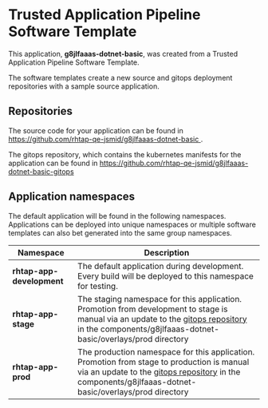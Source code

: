 # Trusted Application Pipeline Software Template

This application, **g8jlfaaas-dotnet-basic**, was created from a Trusted Application Pipeline Software Template.

The software templates create a new source and gitops deployment repositories with a sample source application. 

## Repositories

The source code for your application can be found in [https://github.com/rhtap-qe-jsmid/g8jlfaaas-dotnet-basic ](https://github.com/rhtap-qe-jsmid/g8jlfaaas-dotnet-basic ).
 
The gitops repository, which contains the kubernetes manifests for the application can be found in 
[https://github.com/rhtap-qe-jsmid/g8jlfaaas-dotnet-basic-gitops ](https://github.com/rhtap-qe-jsmid/g8jlfaaas-dotnet-basic-gitops ) 

## Application namespaces 

The default application will be found in the following namespaces. Applications can be deployed into unique namespaces or multiple software templates can also bet generated into the same group namespaces.  

|  Namespace   |  Description   |  
| -------- | -------- |   
| **rhtap-app-development** | The default application during development. Every build will be deployed to this namespace for testing. | 
| **rhtap-app-stage** | The staging namespace for this application. Promotion from development to stage is manual via an update to the [gitops repository](https://github.com/rhtap-qe-jsmid/g8jlfaaas-dotnet-basic-gitops ) in the components/g8jlfaaas-dotnet-basic/overlays/prod directory |  
| **rhtap-app-prod** | The production namespace for this application. Promotion from stage to production is manual via an update to the [gitops repository](https://github.com/rhtap-qe-jsmid/g8jlfaaas-dotnet-basic-gitops ) in the components/g8jlfaaas-dotnet-basic/overlays/prod directory | 